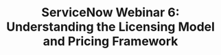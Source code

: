 ---
title: "ServiceNow Webinar 6: Understanding the Licensing Model and Pricing Framework"
description: "As a critical platform for many agencies, ServiceNow acquisition and growth strategy requires careful planning and preparation. Watch this webinar to learn best practices for how to purchase ServiceNow to ensure your agency can effectively manage its ServiceNow footprints and receive the best value for your investment."
url-link: "https://vimeo.com/gsavisualcommunications/review/801300403/10b41cd269"
type: "PDF"
gov-only: "true"
is-external: "false"
publication-date: "March 01, 2023"
reading-time: "60"
resource-type: "Guidance"
filter: "acquisition-best-practices"
audience: "contracts-acquisitions"
branded-offerings: "oem-acquisition-initiatives"
---